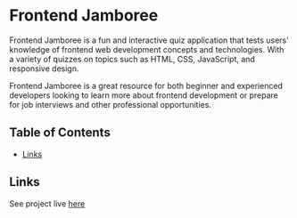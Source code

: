 # Frontend Jamboree

Frontend Jamboree is a fun and interactive quiz application that tests users' knowledge of frontend web development concepts and technologies. With a variety of quizzes on topics such as HTML, CSS, JavaScript, and responsive design.

Frontend Jamboree is a great resource for both beginner and experienced developers looking to learn more about frontend development or prepare for job interviews and other professional opportunities.

## Table of Contents

- [Links](#links)


## Links

See project live [here](https://frontend-jamboree.netlify.app)

